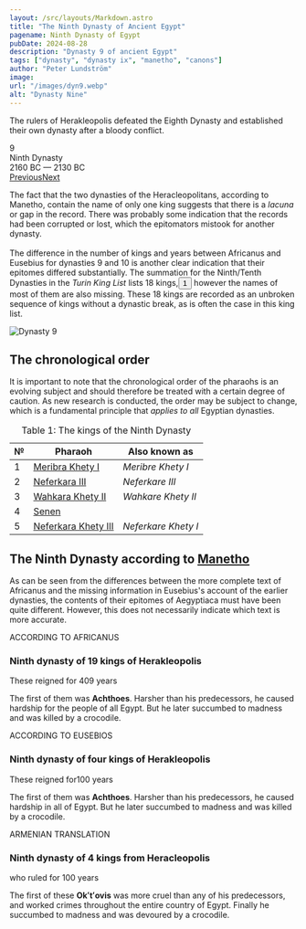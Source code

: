 ```yaml
---
layout: /src/layouts/Markdown.astro
title: "The Ninth Dynasty of Ancient Egypt"
pagename: Ninth Dynasty of Egypt
pubDate: 2024-08-28
description: "Dynasty 9 of ancient Egypt"
tags: ["dynasty", "dynasty ix", "manetho", "canons"]
author: "Peter Lundström"
image:
url: "/images/dyn9.webp"
alt: "Dynasty Nine"
---
```


<p class="lead">
The rulers of Herakleopolis defeated the Eighth Dynasty and established their own dynasty after a bloody conflict. 
</p>
<div class="dynruta float-right ml-4 mb-3 mt-4">
	<div class="flex flex-col justify-center items-center [text-shadow:_0_1px_0_rgb(255_255_255_/_20%)]">
		<div class="text-9xl font-bold [text-shadow:_0_1px_0_rgb(255_255_255_/_40%)]">9</div>
		<div>Ninth Dynasty</div>
		<div>2160 BC &mdash; 2130 BC</div>
		<div class="w-full flex justify-between"><a href="/dynasty/8">Previous</a><a href="/dynasty/10">Next</a></div>
	</div>
</div>
<p>
	The fact that the two dynasties of the Heracleopolitans, according to Manetho, contain the name of only one king suggests that there is a <i>lacuna</i> or gap in the record. There was probably some indication that the records had been corrupted or lost, which the epitomators mistook for another dynasty.<br /><br />The difference in the number of kings and years between Africanus and Eusebius for dynasties 9 and 10 is another clear indication that their epitomes differed substantially. The summation for the Ninth/Tenth Dynasties in the <i>Turin King List</i> lists 18 kings,<button popovertarget="pop01">1</button> however the names of most of them are also missing. These 18 kings are recorded as an unbroken sequence of kings without a dynastic break, as is often the case in this king list.
</p>

<img class="w-full rounded-sm sm:rounded-xl my-10" src="/images/dyn9.webp" alt="Dynasty 9">
<h2 class="mt-10">The chronological order</h2>
<p>
It is important to note that the chronological order of the pharaohs is an evolving subject and should therefore be treated with a certain degree of caution. As new research is conducted, the order may be subject to change, which is a fundamental principle that <i>applies to all</i> Egyptian dynasties.
</p>

<table>
	<caption class="py-2 text-sm">Table 1: The kings of the Ninth Dynasty</caption>
	<thead>
		<tr>
			<th scope="col" class="w-5 text-center">№</th>
			<th scope="col" class="pl-3">Pharaoh</th>
			<th scope="col" class="pl-3">Also known as</th>
		</tr>
	</thead>
	<tbody>
<tr><td>1</td><td><a href="/pharaohs/Meribra-Khety-I">Meribra Khety I</a></td><td><em>Meribre Khety I</em></td></tr>
<tr><td>2</td><td><a href="/pharaohs/Neferkara-III">Neferkara III</a></td><td><em>Neferkare III</em></td></tr>
<tr><td>3</td><td><a href="/pharaohs/Wahkara-Khety-II">Wahkara Khety II</a></td><td><em>Wahkare Khety II</em></td></tr>
<tr><td>4</td><td><a href="/pharaohs/Senen">Senen</a></td><td><em></em></td></tr>
<tr><td>5</td><td><a href="/pharaohs/Neferkara-Khety-III">Neferkara Khety III</a></td><td><em>Neferkare Khety I</em></td></tr>
	</tbody>
</table>

<h2 class="mt-10 text-wrap">The Ninth Dynasty according to <a href="/kinglists/manetho">Manetho</a></h2>

<p class="pb-6">
As can be seen from the differences between the more complete text of Africanus and the missing information in Eusebius's account of the earlier dynasties, the contents of their epitomes of Aegyptiaca must have been quite different. However, this does not necessarily indicate which text is more accurate.
</p>

<div class="dynasty">
	<div class="w-full">
		<div class="according">ACCORDING TO AFRICANUS</div>
		<h3>Ninth dynasty of 19 kings of Herakleopolis</h3>
		<p>These reigned for <span class="y">409 years</span></p>
		<p>
			The first of them was <b>Achthoes</b>. Harsher than his predecessors, he caused hardship for the people of all Egypt. But he later succumbed to madness and was killed by a crocodile.
		</p>
	</div>
	<div class="w-full">
		<div class="according">ACCORDING TO EUSEBIOS</div>
		<h3>Ninth dynasty of four kings of Herakleopolis</h3>
		<p>These reigned for<span class="y">100 years</span></p>
		<p>
			The first of them was <b>Achthoes</b>. Harsher than his predecessors, he caused hardship in all of Egypt. But he later succumbed to madness and was killed by a crocodile.
		</p>
	</div>
	<div class="w-full">
		<div class="according">ARMENIAN TRANSLATION</div>
		<h3>Ninth dynasty of 4 kings from Heracleopolis</h3>
		<p>who ruled for <span class="y">100 years</span></p>
		<p>
			The first of these <b lang="xcl">Okʻtʻovis</b> was more cruel than any of his predecessors, and worked crimes throughout the entire country of Egypt. Finally he succumbed to madness and was devoured by a crocodile.
		</p>
	</div>
</div>
<div id="pop01" popover><p>1</p> Summation in <a href="/kinglists/turin/column-6">6.10</a>. The 18 kings are recorded from columns 5.18 to 6.9.</div>
